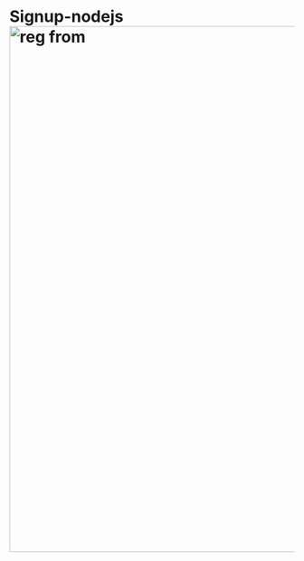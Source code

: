 # Signup-nodejs<img width="930" alt="reg from" src="https://user-images.githubusercontent.com/74603184/190582330-6427a3a0-9cea-46f3-ad16-a6a621e995a3.png">
